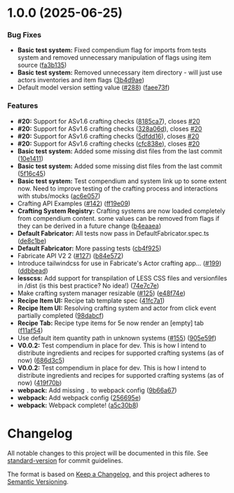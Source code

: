 # 1.0.0 (2025-06-25)


### Bug Fixes

* **Basic test system:** Fixed compendium flag for imports from tests system and removed unnecessary manipulation of flags using item source ([fa3b135](https://github.com/misterpotts/fabricate/commit/fa3b135412752f2640eddc914cd13ba3477cf2c2))
* **Basic test system:** Removed unnecessary item directory - will just use actors inventories and item flags ([3b4d9ae](https://github.com/misterpotts/fabricate/commit/3b4d9ae1ccc48452c2220c11c24380787f66d47b))
* Default model version setting value ([#288](https://github.com/misterpotts/fabricate/issues/288)) ([faee73f](https://github.com/misterpotts/fabricate/commit/faee73f516480c2fd25deda8cb6fa5a05eec9bcf))


### Features

* **#20:** Support for ASv1.6 crafting checks ([8185ca7](https://github.com/misterpotts/fabricate/commit/8185ca742b783400a26d888a596e14c94d5cea5b)), closes [#20](https://github.com/misterpotts/fabricate/issues/20)
* **#20:** Support for ASv1.6 crafting checks ([328a06d](https://github.com/misterpotts/fabricate/commit/328a06df4665315b613fa4ab44ae11a480166660)), closes [#20](https://github.com/misterpotts/fabricate/issues/20)
* **#20:** Support for ASv1.6 crafting checks ([5dfdd16](https://github.com/misterpotts/fabricate/commit/5dfdd1688d1d454efc47dec88dc91a55b5553141)), closes [#20](https://github.com/misterpotts/fabricate/issues/20)
* **#20:** Support for ASv1.6 crafting checks ([cfc838e](https://github.com/misterpotts/fabricate/commit/cfc838e0be2561fe62e1863f1bd45d0219553036)), closes [#20](https://github.com/misterpotts/fabricate/issues/20)
* **Basic test system:** Added some missing dist files from the last commit ([10e1411](https://github.com/misterpotts/fabricate/commit/10e1411bae0d072730361d2755dd53afff34f3c6))
* **Basic test system:** Added some missing dist files from the last commit ([5f16c45](https://github.com/misterpotts/fabricate/commit/5f16c458b59959648fd4493e54f474ca306e87cb))
* **Basic test system:** Test compendium and system link up to some extent now. Need to improve testing of the crafting process and interactions with stubs/mocks ([ac6e057](https://github.com/misterpotts/fabricate/commit/ac6e0574ae1d0de9a277c4ef9a731d1ea5c55782))
* Crafting API Examples ([#142](https://github.com/misterpotts/fabricate/issues/142)) ([ff19e09](https://github.com/misterpotts/fabricate/commit/ff19e095a7210f2cfdf455df8b3ee3607439ba2b))
* **Crafting System Registry:** Crafting systems are now loaded completely from compendium content. some values can be removed from flags if they can be derived in a future change ([b4eaaea](https://github.com/misterpotts/fabricate/commit/b4eaaea7873be2afda4ad246c35d0857b1843194))
* **Default Fabricator:** All tests now pass in DefaultFabricator.spec.ts ([de8c1be](https://github.com/misterpotts/fabricate/commit/de8c1becdf9f89010c7da60350a0b748cfc56218))
* **Default Fabricator:** More passing tests ([cb4f925](https://github.com/misterpotts/fabricate/commit/cb4f9253cf1abec7d41ebc5b97440a2a4da3f058))
* Fabricate API V2 2 ([#127](https://github.com/misterpotts/fabricate/issues/127)) ([b84e572](https://github.com/misterpotts/fabricate/commit/b84e572b4d90bbcd115f8e0a219bf6e00291e37a))
* Introduce tailwindcss for use in Fabricate's Actor crafting app… ([#199](https://github.com/misterpotts/fabricate/issues/199)) ([ddbbead](https://github.com/misterpotts/fabricate/commit/ddbbeadad57ba7288e5b0dd2e20f20b27e18d43d))
* **lesscss:** Add support for transpilation of LESS CSS files and versionfiles in /dist (is this best practice? No idea!) ([74e7c7e](https://github.com/misterpotts/fabricate/commit/74e7c7efadf3a2884dcb0d6da472d170ea960b05))
* Make crafting system manager resizable ([#125](https://github.com/misterpotts/fabricate/issues/125)) ([e48f74e](https://github.com/misterpotts/fabricate/commit/e48f74efcff8a52fd933c9780eac9554b7d005f4))
* **Recipe Item UI:** Recipe tab template spec ([41fc7a1](https://github.com/misterpotts/fabricate/commit/41fc7a110caa5d18c41dfe3c63ba2cfa1d720d07))
* **Recipe Item UI:** Resolving crafting system and actor from click event partially completed ([98dabcf](https://github.com/misterpotts/fabricate/commit/98dabcff32960eb2ec2496615c6101623bfe5e1a))
* **Recipe Tab:** Recipe type items for 5e now render an [empty] tab ([f11af54](https://github.com/misterpotts/fabricate/commit/f11af54a06f450c6f509da038a09732f02a67328))
* Use default item quantity path in unknown systems ([#155](https://github.com/misterpotts/fabricate/issues/155)) ([905e59f](https://github.com/misterpotts/fabricate/commit/905e59f09e4d1c580aa272297004c885553c4337))
* **V0.0.2:** Test compendium in place for dev. This is how I intend to distribute ingredients and recipes for supported crafting systems (as of now) ([686d3c5](https://github.com/misterpotts/fabricate/commit/686d3c533f47bfdc58af27d2391bbbf985d0efa4))
* **V0.0.2:** Test compendium in place for dev. This is how I intend to distribute ingredients and recipes for supported crafting systems (as of now) ([419f70b](https://github.com/misterpotts/fabricate/commit/419f70bb074c057b301f62f946ad81eb5d79e680))
* **webpack:** Add missing `.` to webpack config ([9b66a67](https://github.com/misterpotts/fabricate/commit/9b66a672e7f5c517d957c8bc564b7c8828db1ca2))
* **webpack:** Add webpack config ([256695e](https://github.com/misterpotts/fabricate/commit/256695e95cd904be21d319b967f317e55ce61cc3))
* **webpack:** Webpack complete! ([a5c30b8](https://github.com/misterpotts/fabricate/commit/a5c30b891f0de04b8352bb275858bd95d54f7460))

# Changelog

All notable changes to this project will be documented in this file. See [standard-version](https://github.com/conventional-changelog/standard-version) for commit guidelines.

The format is based on [Keep a Changelog](https://keepachangelog.com/en/1.0.0/),
and this project adheres to [Semantic Versioning](https://semver.org/spec/v2.0.0.html).
